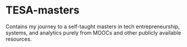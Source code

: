 TESA-masters
============

Contains my journey to a self-taught masters in tech entrepreneurship, systems, and analytics purely from MOOCs and other publicly available resources.

